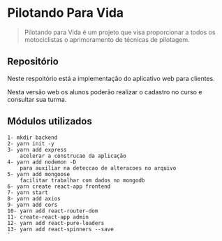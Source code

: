 # Pilotando Para Vida

> Pilotando para Vida é um projeto que visa proporcionar a todos os motociclistas o aprimoramento de técnicas de pilotagem.

## Repositório

Neste respoitório está a implementação do aplicativo web para clientes.

Nesta versão web os alunos poderão realizar o cadastro no curso e consultar sua turma.


## Módulos utilizados
```
1- mkdir backend
2- yarn init -y
3- yarn add express
    acelerar a construcao da aplicação
4- yarn add nodemon -D
    para auxiliar na deteccao de alteracoes no arquivo
5- yarn add mongoose 
    facilitar trabalhar com dados no mongodb
6- yarn create react-app frontend
7- yarn start
8- yarn add axios
9- yarn add cors
10- yarn add react-router-dom
11- create-react-app admin
12- yarn add react-pure-loaders
13- yarn add react-spinners --save
`
